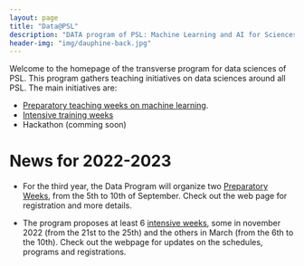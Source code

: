 ```yaml
---
layout: page
title: "Data@PSL"
description: "DATA program of PSL: Machine Learning and AI for Sciences"
header-img: "img/dauphine-back.jpg"
---
```


Welcome to the homepage of the transverse program for data sciences of PSL. This program gathers teaching initiatives on data sciences around all PSL. The main initiatives are:
- [Preparatory teaching weeks on machine learning](./preparatory-week).
- [Intensive training weeks](./intensive-week)
- Hackathon (comming soon)

# News for 2022-2023

- For the third year, the Data Program will organize two [Preparatory
  Weeks](./preparatory-week), from the 5th to 10th of September. Check
  out the web page for registration and more details.

- The program proposes at least 6 [intensive weeks](./intensive-week), some in november 2022 (from the 21st to the 25th) and the others in March (from the 6th to the 10th). 
  Check out the webpage for updates on the schedules, programs and registrations.



